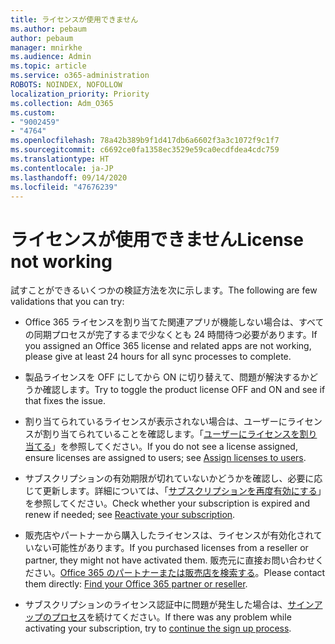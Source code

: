 ```yaml
---
title: ライセンスが使用できません
ms.author: pebaum
author: pebaum
manager: mnirkhe
ms.audience: Admin
ms.topic: article
ms.service: o365-administration
ROBOTS: NOINDEX, NOFOLLOW
localization_priority: Priority
ms.collection: Adm_O365
ms.custom:
- "9002459"
- "4764"
ms.openlocfilehash: 78a42b389b9f1d417db6a6602f3a3c1072f9c1f7
ms.sourcegitcommit: c6692ce0fa1358ec3529e59ca0ecdfdea4cdc759
ms.translationtype: HT
ms.contentlocale: ja-JP
ms.lasthandoff: 09/14/2020
ms.locfileid: "47676239"
---
```

# <a name="license-not-working"></a><span data-ttu-id="c51e4-102">ライセンスが使用できません</span><span class="sxs-lookup"><span data-stu-id="c51e4-102">License not working</span></span>

<span data-ttu-id="c51e4-103">試すことができるいくつかの検証方法を次に示します。</span><span class="sxs-lookup"><span data-stu-id="c51e4-103">The following are few validations that you can try:</span></span>

- <span data-ttu-id="c51e4-104">Office 365 ライセンスを割り当てた関連アプリが機能しない場合は、すべての同期プロセスが完了するまで少なくとも 24 時間待つ必要があります。</span><span class="sxs-lookup"><span data-stu-id="c51e4-104">If you assigned an Office 365 license and related apps are not working, please give at least 24 hours for all sync processes to complete.</span></span> 

- <span data-ttu-id="c51e4-105">製品ライセンスを OFF にしてから ON に切り替えて、問題が解決するかどうか確認します。</span><span class="sxs-lookup"><span data-stu-id="c51e4-105">Try to toggle the product license OFF and ON and see if that fixes the issue.</span></span> 

- <span data-ttu-id="c51e4-106">割り当てられているライセンスが表示されない場合は、ユーザーにライセンスが割り当てられていることを確認します。「[ユーザーにライセンスを割り当てる](https://docs.microsoft.com/microsoft-365/admin/manage/assign-licenses-to-users?view=o365-worldwide)」を参照してください。</span><span class="sxs-lookup"><span data-stu-id="c51e4-106">If you do not see a license assigned, ensure licenses are assigned to users; see [Assign licenses to users](https://docs.microsoft.com/microsoft-365/admin/manage/assign-licenses-to-users?view=o365-worldwide).</span></span>

- <span data-ttu-id="c51e4-107">サブスクリプションの有効期限が切れていないかどうかを確認し、必要に応じて更新します。詳細については、「[サブスクリプションを再度有効にする](https://docs.microsoft.com/alchemyinsights/reactivate-your-subscription)」を参照してください。</span><span class="sxs-lookup"><span data-stu-id="c51e4-107">Check whether your subscription is expired and renew if needed; see [Reactivate your subscription](https://docs.microsoft.com/alchemyinsights/reactivate-your-subscription).</span></span> 

- <span data-ttu-id="c51e4-108">販売店やパートナーから購入したライセンスは、ライセンスが有効化されていない可能性があります。</span><span class="sxs-lookup"><span data-stu-id="c51e4-108">If you purchased licenses from a reseller or partner, they might not have activated them.</span></span> <span data-ttu-id="c51e4-109">販売元に直接お問い合わせください。[Office 365 のパートナーまたは販売店を検索する](https://docs.microsoft.com//microsoft-365/admin/manage/find-your-partner-or-reseller)。</span><span class="sxs-lookup"><span data-stu-id="c51e4-109">Please contact them directly: [Find your Office 365 partner or reseller](https://docs.microsoft.com//microsoft-365/admin/manage/find-your-partner-or-reseller).</span></span>

- <span data-ttu-id="c51e4-110">サブスクリプションのライセンス認証中に問題が発生した場合は、[サインアップのプロセス](https://go.microsoft.com/fwlink/?linkid=2126800)を続けてください。</span><span class="sxs-lookup"><span data-stu-id="c51e4-110">If there was any problem while activating your subscription, try to [continue the sign up process](https://go.microsoft.com/fwlink/?linkid=2126800).</span></span>
